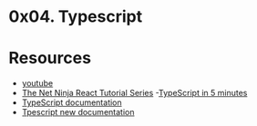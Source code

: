 # 0x04. Typescript

# Resources

- [youtube](https://www.youtube.com/watch?v=XShQO3BvOyM)
- [The Net Ninja React Tutorial Series](https://www.youtube.com/watch?v=2pZmKW9-I_k&list=PL4cUxeGkcC9gUgr39Q_yD6v-bSyMwKPUI) -[TypeScript in 5 minutes](https://www.typescriptlang.org/docs/handbook/typescript-in-5-minutes.html)
- [TypeScript documentation](https://www.typescriptlang.org/docs/handbook/basic-types.html)
- [Tpescript new documentation](https://www.typescriptlang.org/docs/handbook/2/everyday-types.html)
